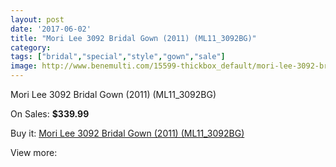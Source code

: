 ```yaml
---
layout: post
date: '2017-06-02'
title: "Mori Lee 3092 Bridal Gown (2011) (ML11_3092BG)"
category: 
tags: ["bridal","special","style","gown","sale"]
image: http://www.benemulti.com/15599-thickbox_default/mori-lee-3092-bridal-gown-2011-ml113092bg.jpg
---
```

Mori Lee 3092 Bridal Gown (2011) (ML11_3092BG)

On Sales: **$339.99**
<a href="https://www.benemulti.com/en/5942-mori-lee-3092-bridal-gown-2011-ml113092bg.html"><amp-img layout="responsive" width="600" height="600" src="//www.benemulti.com/15599-thickbox_default/mori-lee-3092-bridal-gown-2011-ml113092bg.jpg" alt="Mori Lee 3092 Bridal Gown (2011) (ML11_3092BG) 0" /></a>
<a href="https://www.benemulti.com/en/5942-mori-lee-3092-bridal-gown-2011-ml113092bg.html"><amp-img layout="responsive" width="600" height="600" src="//www.benemulti.com/15600-thickbox_default/mori-lee-3092-bridal-gown-2011-ml113092bg.jpg" alt="Mori Lee 3092 Bridal Gown (2011) (ML11_3092BG) 1" /></a>

Buy it: [Mori Lee 3092 Bridal Gown (2011) (ML11_3092BG)](https://www.benemulti.com/en/5942-mori-lee-3092-bridal-gown-2011-ml113092bg.html "Mori Lee 3092 Bridal Gown (2011) (ML11_3092BG)")

View more: [](https://www.benemulti.com/en/- "")